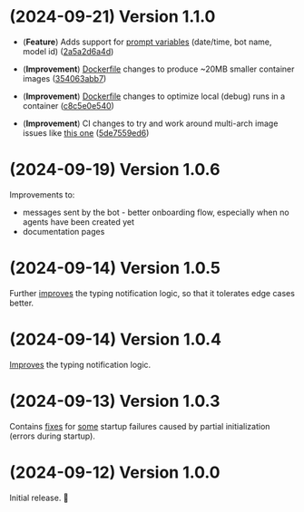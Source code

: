 # (2024-09-21) Version 1.1.0

- (**Feature**) Adds support for [prompt variables](./docs/configuration/text-generation.md#️-prompt-override) (date/time, bot name, model id) ([2a5a2d6a4d](https://github.com/etkecc/baibot/commit/2a5a2d6a4dbf5fd7cb504ac07d4187fdc32ae395))

- (**Improvement**) [Dockerfile](./Dockerfile) changes to produce ~20MB smaller container images ([354063abb7](https://github.com/etkecc/baibot/commit/354063abb79035069bd3b26c53214874e9cdd95d))

- (**Improvement**) [Dockerfile](./Dockerfile) changes to optimize local (debug) runs in a container ([c8c5e0e540](https://github.com/etkecc/baibot/commit/c8c5e0e540ab981e849452eb3ddb0378105e1fc6))

- (**Improvement**) CI changes to try and work around multi-arch image issues like [this one](https://github.com/etkecc/baibot/issues/2) ([5de7559ed6](https://github.com/etkecc/baibot/commit/5de7559ed685a41c22dfc12283681f02f4c2ee00))


# (2024-09-19) Version 1.0.6

Improvements to:

- messages sent by the bot - better onboarding flow, especially when no agents have been created yet
- documentation pages


# (2024-09-14) Version 1.0.5

Further [improves](https://github.com/etkecc/baibot/commit/3b25b92a81a05ebaf1c6dbabf675fbfbe6c9f418) the typing notification logic, so that it tolerates edge cases better.


# (2024-09-14) Version 1.0.4

[Improves](https://github.com/etkecc/baibot/commit/dd1dd78312e3db7f92b37fb3b4750fbe35de7115) the typing notification logic.


# (2024-09-13) Version 1.0.3

Contains [fixes](https://github.com/etkecc/rust-mxlink/commit/f339fc85e69aa7f614394ad303d1614cd307319c) for [some](https://github.com/etkecc/baibot/issues/1) startup failures caused by partial initialization (errors during startup).


# (2024-09-12) Version 1.0.0

Initial release. 🎉
